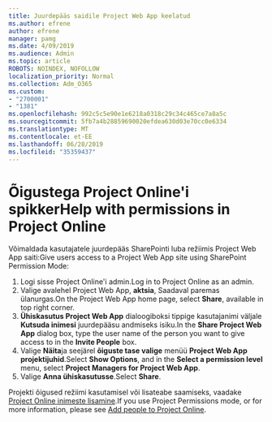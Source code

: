 ```yaml
---
title: Juurdepääs saidile Project Web App keelatud
ms.author: efrene
author: efrene
manager: pamg
ms.date: 4/09/2019
ms.audience: Admin
ms.topic: article
ROBOTS: NOINDEX, NOFOLLOW
localization_priority: Normal
ms.collection: Adm_O365
ms.custom:
- "2700001"
- "1381"
ms.openlocfilehash: 992c5c5e90e1e6218a0318c29c34c465ce7a8a5c
ms.sourcegitcommit: 5fb7a4b28859690020efdea630d03e70cc0e6334
ms.translationtype: MT
ms.contentlocale: et-EE
ms.lasthandoff: 06/28/2019
ms.locfileid: "35359437"
---
```

# <a name="help-with-permissions-in-project-online"></a><span data-ttu-id="653ef-102">Õigustega Project Online'i spikker</span><span class="sxs-lookup"><span data-stu-id="653ef-102">Help with permissions in Project Online</span></span>

<span data-ttu-id="653ef-103">Võimaldada kasutajatele juurdepääs SharePointi luba režiimis Project Web App saiti:</span><span class="sxs-lookup"><span data-stu-id="653ef-103">Give users access to a Project Web App site using SharePoint Permission Mode:</span></span>

1. <span data-ttu-id="653ef-104">Logi sisse Project Online'i admin.</span><span class="sxs-lookup"><span data-stu-id="653ef-104">Log in to Project Online as an admin.</span></span>
2. <span data-ttu-id="653ef-105">Valige avalehel Project Web App, **aktsia**, Saadaval paremas ülanurgas.</span><span class="sxs-lookup"><span data-stu-id="653ef-105">On the Project Web App home page, select **Share**, available in top right corner.</span></span>
3. <span data-ttu-id="653ef-106">**Ühiskasutus Project Web App** dialoogiboksi tippige kasutajanimi väljale **Kutsuda inimesi** juurdepääsu andmiseks isiku.</span><span class="sxs-lookup"><span data-stu-id="653ef-106">In the **Share Project Web App** dialog box, type the user name of the person you want to give access to in the **Invite People** box.</span></span>
4. <span data-ttu-id="653ef-107">Valige **Näita**ja seejärel **õiguste tase valige** menüü **Project Web App projektijuhid**.</span><span class="sxs-lookup"><span data-stu-id="653ef-107">Select **Show Options**, and in the **Select a permission level** menu, select **Project Managers for Project Web App**.</span></span>
5. <span data-ttu-id="653ef-108">Valige **Anna ühiskasutusse**.</span><span class="sxs-lookup"><span data-stu-id="653ef-108">Select **Share**.</span></span>

<span data-ttu-id="653ef-109">Projekti õigused režiimi kasutamisel või lisateabe saamiseks, vaadake [Project Online inimeste lisamine](https://docs.microsoft.com/projectonline/step-2-add-people-to-project-online).</span><span class="sxs-lookup"><span data-stu-id="653ef-109">If you use Project Permissions mode, or for more information, please see [Add people to Project Online](https://docs.microsoft.com/projectonline/step-2-add-people-to-project-online).</span></span>
